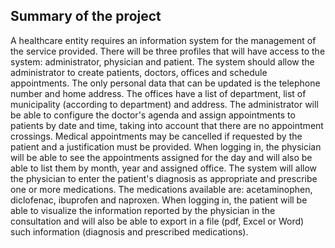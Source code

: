 ## Summary of the project

A healthcare entity requires an information system for the management of the service provided. There will be three profiles that will have access to the system: administrator, physician and patient. The system should allow the administrator to create patients, doctors, offices and schedule appointments. The only personal data that can be updated is the telephone number and home address. The offices have a list of department, list of municipality (according to department) and address. The administrator will be able to configure the doctor's agenda and assign appointments to patients by date and time, taking into account that there are no appointment crossings. Medical appointments may be cancelled if requested by the patient and a justification must be provided. When logging in, the physician will be able to see the appointments assigned for the day and will also be able to list them by month, year and assigned office. The system will allow the physician to enter the patient's diagnosis as appropriate and prescribe one or more medications. The medications available are: acetaminophen, diclofenac, ibuprofen and naproxen. When logging in, the patient will be able to visualize the information reported by the physician in the consultation and will also be able to export in a file (pdf, Excel or Word) such information (diagnosis and prescribed medications).


